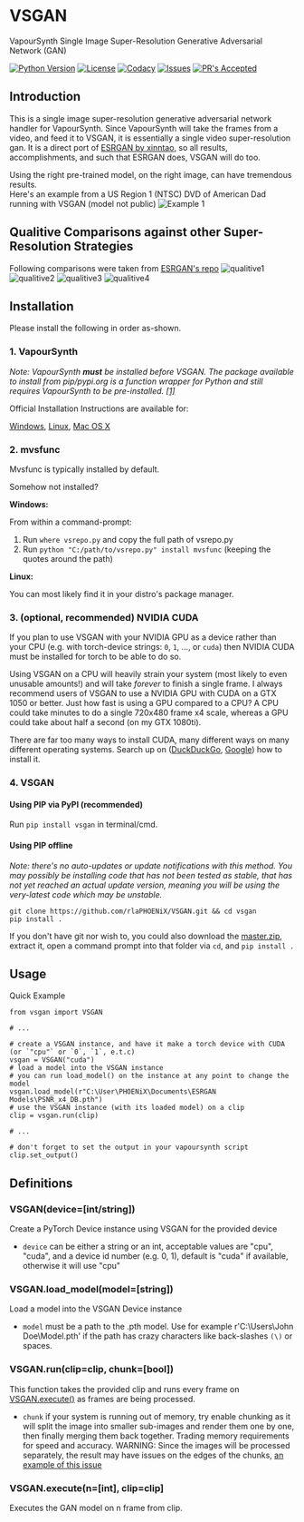 # VSGAN

VapourSynth Single Image Super-Resolution Generative Adversarial Network (GAN)

[![Python Version](https://img.shields.io/badge/python-3.6%2B-informational?style=flat)](https://python.org)
[![License](https://img.shields.io/github/license/rlaPHOENiX/VSGAN?style=flat)](https://github.com/rlaPHOENiX/VSGAN/blob/master/LICENSE)
[![Codacy](https://app.codacy.com/project/badge/Grade/ff06331673f0459c9f3cc6443a7ac357)](https://codacy.com/gh/rlaPHOENiX/VSGAN/dashboard?utm_source=github.com&utm_medium=referral&utm_content=rlaPHOENiX/VSGAN&utm_campaign=Badge_Grade)
[![Issues](https://img.shields.io/github/issues/rlaPHOENiX/VSGAN?style=flat)](https://github.com/rlaPHOENiX/VSGAN/issues)
[![PR's Accepted](https://img.shields.io/badge/PRs-welcome-brightgreen.svg?style=flat)](https://makeapullrequest.com)

## Introduction

This is a single image super-resolution generative adversarial network handler for VapourSynth.
Since VapourSynth will take the frames from a video, and feed it to VSGAN, it is essentially a single video super-resolution gan.
It is a direct port of [ESRGAN by xinntao](https://github.com/xinntao/ESRGAN), so all results, accomplishments, and such that ESRGAN does, VSGAN will do too.

Using the right pre-trained model, on the right image, can have tremendous results.  
Here's an example from a US Region 1 (NTSC) DVD of American Dad running with VSGAN (model not public)
![Example 1](examples/cmp_1.png)

## Qualitive Comparisons against other Super-Resolution Strategies

Following comparisons were taken from [ESRGAN's repo](https://github.com/xinntao/ESRGAN)
![qualitive1](https://raw.githubusercontent.com/xinntao/ESRGAN/master/figures/qualitative_cmp_01.jpg)
![qualitive2](https://raw.githubusercontent.com/xinntao/ESRGAN/master/figures/qualitative_cmp_02.jpg)
![qualitive3](https://raw.githubusercontent.com/xinntao/ESRGAN/master/figures/qualitative_cmp_03.jpg)
![qualitive4](https://raw.githubusercontent.com/xinntao/ESRGAN/master/figures/qualitative_cmp_04.jpg)

## Installation

Please install the following in order as-shown.

### 1. VapourSynth

_Note: VapourSynth **must** be installed before VSGAN. The package available to install from pip/pypi.org is a function wrapper for Python and still requires VapourSynth to be pre-installed. [\[1\]](http://vapoursynth.com/doc/installation.html#installation-via-pip-pypi)_

Official Installation Instructions are available for:

[Windows](http://vapoursynth.com/doc/installation.html#windows-installation-instructions), [Linux](http://vapoursynth.com/doc/installation.html#linux-installation-from-packages), [Mac OS X](http://vapoursynth.com/doc/installation.html#os-x-installation-from-packages)

### 2. mvsfunc

Mvsfunc is typically installed by default.

Somehow not installed?

**Windows:**

From within a command-prompt:

1.  Run `where vsrepo.py` and copy the full path of vsrepo.py
2.  Run `python "C:/path/to/vsrepo.py" install mvsfunc` (keeping the quotes around the path)

**Linux:**

You can most likely find it in your distro's package manager.

### 3. (optional, recommended) NVIDIA CUDA

If you plan to use VSGAN with your NVIDIA GPU as a device rather than your CPU (e.g. with torch-device strings: `0`, `1`, ..., or `cuda`) then NVIDIA CUDA must be installed for torch to be able to do so.

Using VSGAN on a CPU will heavily strain your system (most likely to even unusable amounts!) and will take _forever_ to finish a single frame. I always recommend users of VSGAN to use a NVIDIA GPU with CUDA on a GTX 1050 or better. Just how fast is using a GPU compared to a CPU? A CPU could take minutes to do a single 720x480 frame x4 scale, whereas a GPU could take about half a second (on my GTX 1080ti).

There are far too many ways to install CUDA, many different ways on many different operating systems. Search up on ([DuckDuckGo](https://is.gd/Z4NpYy), [Google](http://google.com/search?q=nvidia+cuda+installation)) how to install it.

### 4. VSGAN

#### Using PIP via PyPI (recommended)

Run `pip install vsgan` in terminal/cmd.

#### Using PIP offline

_Note: there's no auto-updates or update notifications with this method. You may possibly be installing code that has not been tested as stable, that has not yet reached an actual update version, meaning you will be using the very-latest code which may be unstable._

    git clone https://github.com/rlaPHOENiX/VSGAN.git && cd vsgan
    pip install .

If you don't have git nor wish to, you could also download the [master.zip](https://github.com/rlaPHOENiX/VSGAN/archive/master.zip), extract it, open a command prompt into that folder via `cd`, and `pip install .`

## Usage

Quick Example

    from vsgan import VSGAN

    # ...

    # create a VSGAN instance, and have it make a torch device with CUDA (or `"cpu"` or `0`, `1`, e.t.c)
    vsgan = VSGAN("cuda")
    # load a model into the VSGAN instance
    # you can run load_model() on the instance at any point to change the model
    vsgan.load_model(r"C:\User\PHOENiX\Documents\ESRGAN Models\PSNR_x4_DB.pth")
    # use the VSGAN instance (with its loaded model) on a clip
    clip = vsgan.run(clip)

    # ...

    # don't forget to set the output in your vapoursynth script
    clip.set_output()

## Definitions

### VSGAN(device=[int/string])

Create a PyTorch Device instance using VSGAN for the provided device

-   `device` can be either a string or an int, acceptable values are "cpu", "cuda", and a device id number (e.g. 0, 1), default is "cuda" if available, otherwise it will use "cpu"

### VSGAN.load_model(model=[string])

Load a model into the VSGAN Device instance

-   `model` must be a path to the .pth model. Use for example r'C:\\Users\\John Doe\\Model.pth' if the path has crazy characters like back-slashes `(\)` or spaces.

### VSGAN.run(clip=clip, chunk=[bool])

This function takes the provided clip and runs every frame on [VSGAN.execute()](#vsgan.execute) as frames are being processed.

-   `chunk` if your system is running out of memory, try enable chunking as it will split the image into smaller sub-images and render them one by one, then finally merging them back together. Trading memory requirements for speed and accuracy. WARNING: Since the images will be processed separately, the result may have issues on the edges of the chunks, [an example of this issue](https://imgbox.com/g/Hht5NqKB0i)

### VSGAN.execute(n=[int], clip=clip]

Executes the GAN model on n frame from clip.
